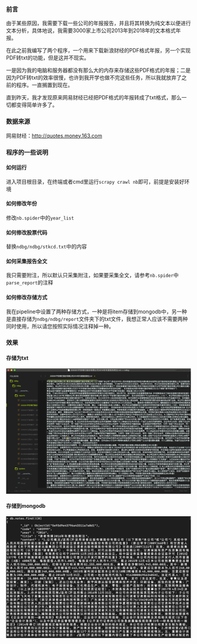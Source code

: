 ### 前言

由于某些原因，我需要下载一些公司的年报报告，并且将其转换为纯文本以便进行文本分析，具体地说，我需要3000家上市公司2013年到2018年的文本格式年报。

在此之前我编写了两个程序，一个用来下载新浪财经的PDF格式年报，另一个实现PDF转txt的功能，但是这并不现实。

一是因为我的电脑和服务器都没有那么大的内存来存储这些PDF格式的年报；二是因为PDF转txt的效率很慢，也许到我开学也做不完这些任务，所以我就放弃了之前的程序。一直搁置到现在。

直到昨天，我才发现原来网易财经已经把PDF格式的年报转成了txt格式，那么一切都变得简单许多了。

### 数据来源

网易财经：http://quotes.money.163.com

### 程序的一些说明

#### 如何运行

进入项目根目录，在终端或者cmd里运行`scrapy crawl nb`即可，前提是安装好环境

#### 如何修改年份

修改`nb.spider`中的`year_list`

#### 如何修改股票代码

替换`ndbg/ndbg/stkcd.txt`中的内容

#### 如何采集报告全文

我只需要附注，所以默认只采集附注，如果要采集全文，请参考`nb.spider`中`parse_report`的注释

#### 如何修改存储方式

我在pipeline中设置了两种存储方式，一种是将item存储到mongodb中，另一种是直接存储为`ndbg/ndbg/report`文件夹下的txt文件，我想正常人应该不需要两种同时使用，所以请您按照实际情况注释掉一种。

### 效果

#### 存储为txt

![report_note_2](report_note_2.jpg)

#### 存储到mongodb

![report_note_1](report_note_1.jpg)